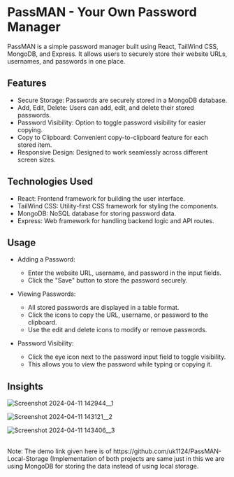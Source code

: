 # PassMAN - Your Own Password Manager

PassMAN is a simple password manager built using React, TailWind CSS, MongoDB, and Express. It allows users to securely store their website URLs, usernames, and passwords in one place.

## Features
- Secure Storage: Passwords are securely stored in a MongoDB database.
- Add, Edit, Delete: Users can add, edit, and delete their stored passwords.
- Password Visibility: Option to toggle password visibility for easier copying.
- Copy to Clipboard: Convenient copy-to-clipboard feature for each stored item.
- Responsive Design: Designed to work seamlessly across different screen sizes.

## Technologies Used
- React: Frontend framework for building the user interface.
- TailWind CSS: Utility-first CSS framework for styling the components.
- MongoDB: NoSQL database for storing password data.
- Express: Web framework for handling backend logic and API routes.

## Usage
- Adding a Password:
  - Enter the website URL, username, and password in the input fields.
  - Click the "Save" button to store the password securely.

- Viewing Passwords:
  - All stored passwords are displayed in a table format.
  - Click the icons to copy the URL, username, or password to the clipboard.
  - Use the edit and delete icons to modify or remove passwords.

- Password Visibility:
  - Click the eye icon next to the password input field to toggle visibility.
  - This allows you to view the password while typing or copying it.

## Insights

![Screenshot 2024-04-11 142944__1](https://github.com/uk1124/PassMAN/assets/55598047/ee2eb432-06a4-4339-a7c8-9a3fd7c79add)

![Screenshot 2024-04-11 143121__2](https://github.com/uk1124/PassMAN/assets/55598047/67440ef9-bf6d-4797-86b1-87041f5b0fd8)

![Screenshot 2024-04-11 143406__3](https://github.com/uk1124/PassMAN/assets/55598047/c0ab583d-6dc1-4691-a929-67068d3ba10b)

<br>
Note: The demo link given here is of https://github.com/uk1124/PassMAN-Local-Storage (Implementation of both projects are same just in this we are using MongoDB for storing the data instead of using local storage. 
</br>
